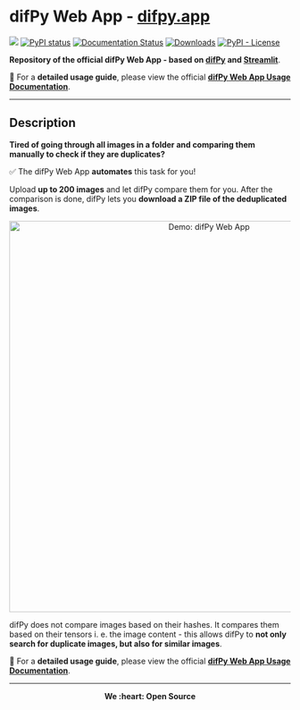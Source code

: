# difPy Web App - [difpy.app](https://difpy.app/)

[<img src="https://img.shields.io/badge/dif-Py-blue?style=flat&logo=python&labelColor=white&logoWidth=20.svg/"></a>](https://github.com/elisemercury/Duplicate-Image-Finder/)
[![PyPI status](https://img.shields.io/pypi/status/difPy)](https://pypi.org/project/difPy/)
[![Documentation Status](https://readthedocs.org/projects/difpy/badge/?version=latest)](https://difpy.readthedocs.io/en/latest/?badge=latest)
[![Downloads](https://static.pepy.tech/badge/difpy)](https://pepy.tech/project/difpy)
[![PyPI - License](https://img.shields.io/pypi/l/difPy)](https://github.com/elisemercury/Duplicate-Image-Finder/blob/main/LICENSE.txt)

**Repository of the official difPy Web App - based on [difPy](https://github.com/elisemercury/Duplicate-Image-Finder/) and [Streamlit](https://github.com/streamlit/streamlit)**.

:notebook: For a **detailed usage guide**, please view the official **[difPy Web App Usage Documentation](https://difpy.readthedocs.io/en/latest/app.html)**.

-------

## Description

**Tired of going through all images in a folder and comparing them manually to check if they are duplicates?**

:white_check_mark: The difPy Web App **automates** this task for you!

Upload **up to 200 images** and let difPy compare them for you. After the comparison is done, difPy lets you **download a ZIP file of the deduplicated images**.

<p align="center">
  <img src="misc/difPyweb_demo.gif" width="700" title="Demo: difPy Web App">
</p>

difPy does not compare images based on their hashes. It compares them based on their tensors i. e. the image content - this allows difPy to **not only search for duplicate images, but also for similar images**.

:notebook: For a **detailed usage guide**, please view the official **[difPy Web App Usage Documentation](https://difpy.readthedocs.io/en/latest/app.html)**.

-------

<p align="center"><b>
We :heart: Open Source
</b></p>
